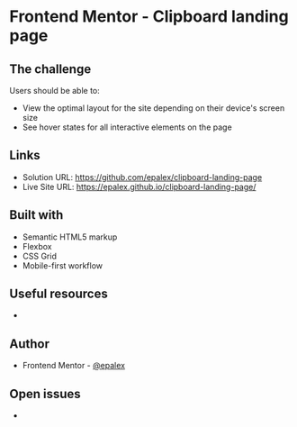 # Frontend Mentor - Clipboard landing page

## The challenge

Users should be able to:

- View the optimal layout for the site depending on their device's screen size
- See hover states for all interactive elements on the page

## Links

- Solution URL: https://github.com/epalex/clipboard-landing-page
- Live Site URL: https://epalex.github.io/clipboard-landing-page/

## Built with

- Semantic HTML5 markup
- Flexbox
- CSS Grid
- Mobile-first workflow

## Useful resources

-

## Author

- Frontend Mentor - [@epalex](https://www.frontendmentor.io/profile/epalex)

## Open issues

-
